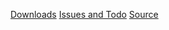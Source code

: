 [Downloads](http://code.google.com/p/yoiang/downloads/list?q=label:handsigns)
[Issues and Todo](http://code.google.com/p/yoiang/issues/list?q=label:handsigns)
[Source](http://code.google.com/p/yoiang/source/browse)